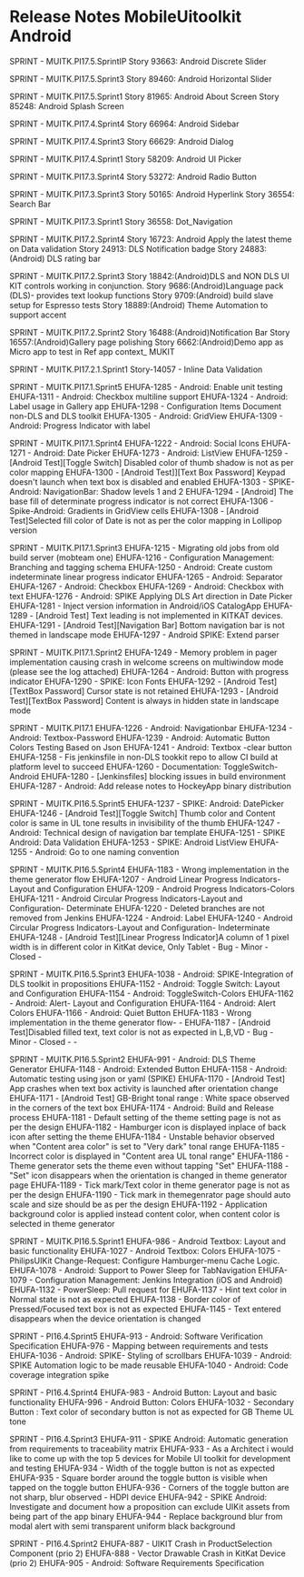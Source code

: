 # Release Notes MobileUitoolkit Android

SPRINT - MUITK.PI17.5.SprintIP
Story 93663: Android Discrete Slider

SPRINT - MUITK.PI17.5.Sprint3
Story 89460: Android Horizontal Slider

SPRINT - MUITK.PI17.5.Sprint1
Story 81965: Android About Screen
Story 85248: Android Splash Screen

SPRINT - MUITK.PI17.4.Sprint4
Story 66964: Android Sidebar

SPRINT - MUITK.PI17.4.Sprint3
Story 66629: Android Dialog

SPRINT - MUITK.PI17.4.Sprint1
Story 58209: Android UI Picker

SPRINT - MUITK.PI17.3.Sprint4
Story 53272: Android Radio Button

SPRINT - MUITK.PI17.3.Sprint3
Story 50165: Android Hyperlink
Story 36554: Search Bar

SPRINT - MUITK.PI17.3.Sprint1
Story 36558: Dot_Navigation

SPRINT - MUITK.PI17.2.Sprint4
Story 16723: Android Apply the latest theme on Data validation
Story 24913: DLS Notification badge
Story 24883:(Android) DLS rating bar


SPRINT - MUITK.PI17.2.Sprint3
Story 18842:(Android)DLS and NON DLS UI KIT controls working in conjunction.
Story 9686:(Android)Language pack (DLS)- provides text lookup functions
Story 9709:(Android) build slave setup for Espresso tests 
Story 18889:(Android) Theme Automation to support accent

SPRINT - MUITK.PI17.2.Sprint2
Story 16488:(Android)Notification Bar
Story 16557:(Android)Gallery page polishing
Story 6662:(Android)Demo app as Micro app to test in Ref app context_ MUKIT


SPRINT - MUITK.PI17.2.1.Sprint1
Story-14057 - Inline Data Validation

SPRINT - MUITK.PI17.1.Sprint5
EHUFA-1285 - Android: Enable unit testing
EHUFA-1311 - Android: Checkbox multiline support
EHUFA-1324 - Android: Label usage in Gallery app
EHUFA-1298 - Configuration Items Document non-DLS and DLS toolkit
EHUFA-1305 - Android: GridView
EHUFA-1309 - Android: Progress Indicator with label


SPRINT - MUITK.PI17.1.Sprint4
EHUFA-1222 - Android: Social Icons
EHUFA-1271 - Android: Date Picker
EHUFA-1273 - Android: ListView
EHUFA-1259 - [Android Test][Toggle Switch] Disabled color of thumb shadow is not as per color mapping
EHUFA-1300 - [Android Test]][Text Box Password] Keypad doesn't launch when text box is disabled and enabled
EHUFA-1303 - SPIKE-Android: NavigationBar: Shadow levels 1 and 2
EHUFA-1294 - [Android] The base fill of determinate progress indicator is not correct
EHUFA-1306 - Spike-Android: Gradients in GridView cells
EHUFA-1308 - [Android Test]Selected fill color of Date is not as per the color mapping in Lollipop version


SPRINT - MUITK.PI17.1.Sprint3
EHUFA-1215 - Migrating old jobs from old build server (mobteam one)
EHUFA-1216 - Configuration Management: Branching and tagging schema
EHUFA-1250 - Android: Create custom indeterminate linear progress indicator
EHUFA-1265 - Android: Separator
EHUFA-1267 - Android: Checkbox
EHUFA-1269 - Android: Checkbox with text
EHUFA-1276 - Android: SPIKE Applying DLS Art direction in Date Picker
EHUFA-1281 - Inject version information in Android/iOS CatalogApp
EHUFA-1289 - [Android Test] Text leading is not implemented in KITKAT devices.
EHUFA-1291 - [Android Test][Navigation Bar] Bottom navigation bar is not themed in landscape mode
EHUFA-1297 - Android SPIKE: Extend parser


SPRINT - MUITK.PI17.1.Sprint2
EHUFA-1249 - Memory problem in pager implementation causing crash in welcome screens on multiwindow mode (please see the log attached)
EHUFA-1264 - Android: Button with progress indicator
EHUFA-1290 - SPIKE: Icon Fonts
EHUFA-1292 - [Android Test][TextBox Password] Cursor state is not retained
EHUFA-1293 - [Android Test][TextBox Password] Content is always in hidden state in landscape mode


SPRINT - MUITK.PI17.1
EHUFA-1226 - Android: Navigationbar
EHUFA-1234 - Android: Textbox-Password
EHUFA-1239 - Android: Automatic Button Colors Testing Based on Json
EHUFA-1241 - Android: Textbox -clear button
EHUFA-1258 - Fis jenkinsfile in non-DLS tookkit repo to allow CI build at platform level to succeed
EHUFA-1260 - Documentation: ToggleSwitch- Android
EHUFA-1280 - [Jenkinsfiles] blocking issues in build environment
EHUFA-1287 - Android: Add release notes to HockeyApp binary distribution


SPRINT - MUITK.PI16.5.Sprint5
EHUFA-1237 - SPIKE: Android: DatePicker
EHUFA-1246 - [Android Test][Toggle Switch] Thumb color and Content color is same in UL tone results in invisibility of the thumb
EHUFA-1247 - Android: Technical design of navigation bar template
EHUFA-1251 - SPIKE Android: Data Validation
EHUFA-1253 - SPIKE: Android ListView
EHUFA-1255 - Android: Go to one naming convention


SPRINT - MUITK.PI16.5.Sprint4
EHUFA-1183 - Wrong implementation in the theme generator flow
EHUFA-1207 - Android Linear Progress Indicators-Layout and Configuration
EHUFA-1209 - Android Progress Indicators-Colors
EHUFA-1211 - Android Circular Progress Indicators-Layout and Configuration- Determinate
EHUFA-1220 - Deleted branches are not removed from Jenkins
EHUFA-1224 - Android: Label
EHUFA-1240 - Android Circular Progress Indicators-Layout and Configuration- Indeterminate
EHUFA-1248 - [Android Test][Linear Progress Indicator]A column of 1 pixel width is in different color in KitKat device, Only Tablet - Bug - Minor - Closed -


SPRINT - MUITK.PI16.5.Sprint3
EHUFA-1038 - Android: SPIKE-Integration of DLS toolkit in propositions
EHUFA-1152 - Android: Toggle Switch: Layout and Configuration
EHUFA-1154 - Android: ToggleSwitch-Colors
EHUFA-1162 - Android: Alert- Layout and Configuration
EHUFA-1164 - Android: Alert Colors
EHUFA-1166 - Android: Quiet Button
EHUFA-1183 - Wrong implementation in the theme generator flow- -
EHUFA-1187 - [Android Test]Disabled filled text, text color is not as expected in L,B,VD - Bug - Minor - Closed - -


SPRINT - MUITK.PI16.5.Sprint2
EHUFA-991 - Android: DLS Theme Generator
EHUFA-1148 - Android: Extended Button
EHUFA-1158 - Android: Automatic testing using json or yaml (SPIKE)
EHUFA-1170 - [Android Test] App crashes when text box activity is launched after orientation change
EHUFA-1171 - [Android Test] GB-Bright tonal range : White space observed in the corners of the text box
EHUFA-1174 - Android: Build and Release process
EHUFA-1181 - Default setting of the theme setting page is not as per the design
EHUFA-1182 - Hamburger icon is displayed inplace of back icon after setting the theme
EHUFA-1184 - Unstable behavior observed when "Content area color" is set to "Very dark" tonal range
EHUFA-1185 - Incorrect color is displayed in "Content area UL tonal range"
EHUFA-1186 - Theme generator sets the theme even without tapping "Set"
EHUFA-1188 - "Set" icon disappears when the orientation is changed in theme generator page
EHUFA-1189 - Tick mark/Text color in theme generator page is not as per the design
EHUFA-1190 - Tick mark in themegenrator page should auto scale and size should be as per the design
EHUFA-1192 - Application background color is applied instead content color, when content color is selected in theme generator


SPRINT - MUITK.PI16.5.Sprint1
EHUFA-986 - Android Textbox: Layout and basic functionality
EHUFA-1027 - Android Textbox: Colors
EHUFA-1075 - PhilipsUIKit Change-Request: Configure Hamburger-menu Cache Logic.
EHUFA-1078 - Android: Support to Power Sleep for TabNavigation
EHUFA-1079 - Configuration Management: Jenkins Integration (iOS and Android)
EHUFA-1132 - PowerSleep: Pull request for
EHUFA-1137 - Hint text color in Normal state is not as expected
EHUFA-1138 - Border color of Pressed/Focused text box is not as expected
EHUFA-1145 - Text entered disappears when the device orientation is changed


SPRINT - PI16.4.Sprint5
EHUFA-913 - Android: Software Verification Specification
EHUFA-976 - Mapping between requirements and tests
EHUFA-1036 - Android: SPIKE- Styling of scrollbars
EHUFA-1039 - Android: SPIKE Automation logic to be made reusable
EHUFA-1040 - Android: Code coverage integration spike


SPRINT - PI16.4.Sprint4
EHUFA-983 - Android Button: Layout and basic functionality
EHUFA-996 - Android Button: Colors
EHUFA-1032 - Secondary Button : Text color of secondary button is not as expected for GB Theme UL tone


SPRINT - PI16.4.Sprint3
EHUFA-911 - SPIKE Android: Automatic generation from requirements to traceability matrix
EHUFA-933 - As a Architect i would like to come up with the top 5 devices for Mobile UI toolkit for development and testing
EHUFA-934 - Width of the toggle button is not as expected
EHUFA-935 - Square border around the toggle button is visible when tapped on the toggle button
EHUFA-936 - Corners of the toggle button are not sharp, blur observed - HDPI device
EHUFA-942 - SPIKE Android: Investigate and document how a proposition can exclude UIKit assets from being part of the app binary
EHUFA-944 - Replace background blur from modal alert with semi transparent uniform black background


SPRINT - PI16.4.Sprint2
EHUFA-887 - UIKIT Crash in ProductSelection Component (prio 2)
EHUFA-888 - Vector Drawable Crash in KitKat Device (prio 2)
EHUFA-905 - Android: Software Requirements Specification

